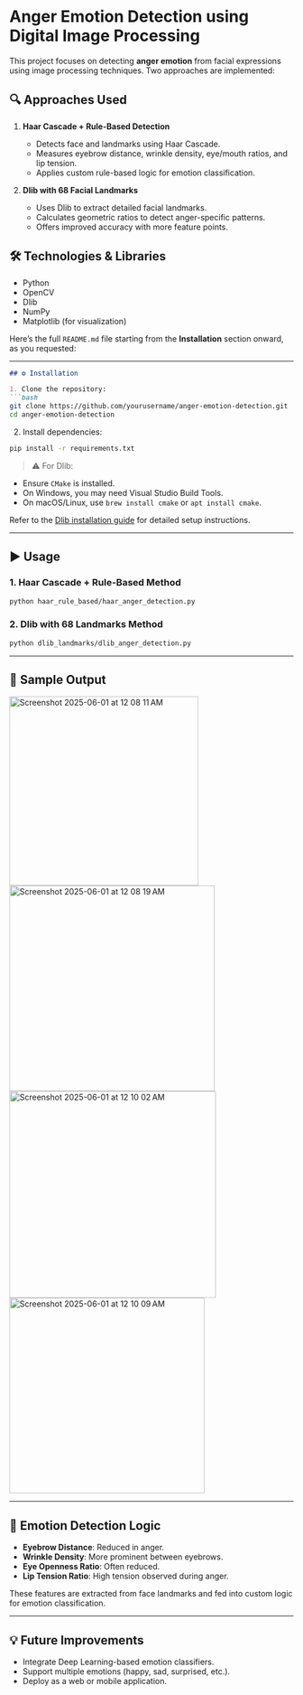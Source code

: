 # Anger Emotion Detection using Digital Image Processing

This project focuses on detecting **anger emotion** from facial expressions using image processing techniques. Two approaches are implemented:

## 🔍 Approaches Used

1. **Haar Cascade + Rule-Based Detection**
   - Detects face and landmarks using Haar Cascade.
   - Measures eyebrow distance, wrinkle density, eye/mouth ratios, and lip tension.
   - Applies custom rule-based logic for emotion classification.

2. **Dlib with 68 Facial Landmarks**
   - Uses Dlib to extract detailed facial landmarks.
   - Calculates geometric ratios to detect anger-specific patterns.
   - Offers improved accuracy with more feature points.

## 🛠 Technologies & Libraries

- Python
- OpenCV
- Dlib
- NumPy
- Matplotlib (for visualization)

Here’s the full `README.md` file starting from the **Installation** section onward, as you requested:

---

````markdown
## ⚙️ Installation

1. Clone the repository:
```bash
git clone https://github.com/yourusername/anger-emotion-detection.git
cd anger-emotion-detection
````

2. Install dependencies:

```bash
pip install -r requirements.txt
```

> ⚠️ For Dlib:

* Ensure `CMake` is installed.
* On Windows, you may need Visual Studio Build Tools.
* On macOS/Linux, use `brew install cmake` or `apt install cmake`.

Refer to the [Dlib installation guide](http://dlib.net/compile.html) for detailed setup instructions.

---

## ▶️ Usage

### 1. Haar Cascade + Rule-Based Method

```bash
python haar_rule_based/haar_anger_detection.py
```

### 2. Dlib with 68 Landmarks Method

```bash
python dlib_landmarks/dlib_anger_detection.py
```

---

## 📸 Sample Output

<img width="335" alt="Screenshot 2025-06-01 at 12 08 11 AM" src="https://github.com/user-attachments/assets/9686668a-8014-4b44-b0ef-bd8f33188b18" />
<img width="364" alt="Screenshot 2025-06-01 at 12 08 19 AM" src="https://github.com/user-attachments/assets/8405a055-5e80-407d-b3cc-ee362b1ae809" />
<img width="366" alt="Screenshot 2025-06-01 at 12 10 02 AM" src="https://github.com/user-attachments/assets/ce6f2dd2-50ce-4a30-9ea1-4777f43b7c59" />
<img width="346" alt="Screenshot 2025-06-01 at 12 10 09 AM" src="https://github.com/user-attachments/assets/27fcf4e5-bd05-4402-b8fd-9df3b94c3d2c" />

---

## 🧠 Emotion Detection Logic

* **Eyebrow Distance**: Reduced in anger.
* **Wrinkle Density**: More prominent between eyebrows.
* **Eye Openness Ratio**: Often reduced.
* **Lip Tension Ratio**: High tension observed during anger.

These features are extracted from face landmarks and fed into custom logic for emotion classification.


---

## 💡 Future Improvements

* Integrate Deep Learning-based emotion classifiers.
* Support multiple emotions (happy, sad, surprised, etc.).
* Deploy as a web or mobile application.


